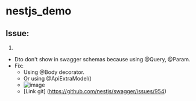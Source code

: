 # nestjs_demo
## Issue:
1.
- Dto don't show in swagger schemas because using @Query, @Param.
- Fix:
   - Using @Body decorator.
   - Or using @ApiExtraModel()
   - ![image](https://github.com/longnnt/nestjs_demo/assets/47670554/20578548-72db-45b4-8fe5-7c8d0e5b496d)
   - [Link git] (https://github.com/nestjs/swagger/issues/954)

